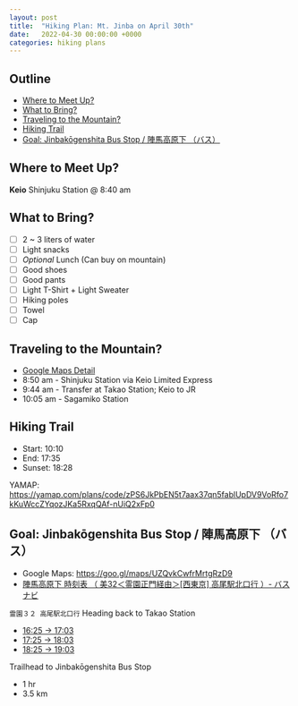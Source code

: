 ```yaml
---
layout: post
title:  "Hiking Plan: Mt. Jinba on April 30th"
date:   2022-04-30 00:00:00 +0000
categories: hiking plans
---
```


## Outline <!-- omit in toc -->
* [Where to Meet Up?](#where-to-meet-up)
* [What to Bring?](#what-to-bring)
* [Traveling to the Mountain?](#traveling-to-the-mountain)
* [Hiking Trail](#hiking-trail)
* [Goal: Jinbakōgenshita Bus Stop / 陣馬高原下 （バス）](#goal-jinbakōgenshita-bus-stop--陣馬高原下-バス)

## Where to Meet Up?

**Keio** Shinjuku Station @ 8:40 am

## What to Bring?

* [ ] 2 ~ 3 liters of water
* [ ] Light snacks
* [ ] _Optional_ Lunch (Can buy on mountain)
* [ ] Good shoes
* [ ] Good pants
* [ ] Light T-Shirt + Light Sweater
* [ ] Hiking poles
* [ ] Towel
* [ ] Cap

## Traveling to the Mountain?

* [Google Maps Detail](https://goo.gl/maps/wDYrWP4tJHd95dtU6)
* 8:50 am - Shinjuku Station via Keio Limited Express
* 9:44 am - Transfer at Takao Station; Keio to JR
* 10:05 am - Sagamiko Station

## Hiking Trail

* Start: 10:10
* End: 17:35
* Sunset: 18:28

YAMAP: <https://yamap.com/plans/code/zPS6JkPbEN5t7aax37qn5fablUpDV9VoRfo7kKuWccZYqozJKa5RxqQAf-nUiQ2xFp0>

## Goal: Jinbakōgenshita Bus Stop / 陣馬高原下 （バス）
* Google Maps: <https://goo.gl/maps/UZQvkCwfrMrtgRzD9>
* [陣馬高原下 時刻表 （ 美32＜霊園正門経由＞[西東京] 高尾駅北口行 ）- バスナビ](http://transfer.navitime.biz/bus-navi/pc/diagram/BusDiagram?orvCode=00042341&course=0000453401&stopNo=1)

`霊園３２ 高尾駅北口行` Heading back to Takao Station
* [16:25 -> 17:03](https://goo.gl/maps/jSwY99674NrK5EMF9)
* [17:25 -> 18:03](https://goo.gl/maps/3gjurhw255zMqE5D7)
* [18:25 -> 19:03](https://goo.gl/maps/xgsJeJRiYYxJaqFN9)

Trailhead to Jinbakōgenshita Bus Stop
* 1 hr
* 3.5 km
